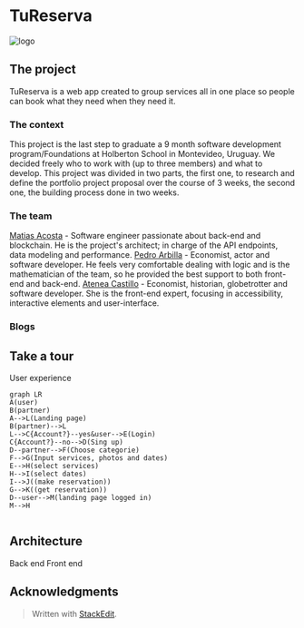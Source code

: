 
# TuReserva

![logo](https://imgur.com/hWqCHlX)


## The project
TuReserva is a web app created to group services all in one place so people can book what they need when they need it.
### The context
This project is the last step to graduate a 9 month software development program/Foundations at Holberton School in Montevideo, Uruguay. We decided freely who to work with (up to three members) and what to develop. This project was divided in two parts, the first one, to research and define the portfolio project  proposal over the course of 3 weeks, the second one, the building process done in two weeks.
### The team
[Matias Acosta](https://github.com/MatiasAcosta567) - Software engineer passionate about back-end and blockchain. He is the project's architect; in charge of the API endpoints, data modeling and performance.
[Pedro Arbilla](https://github.com/parbilla) - Economist, actor and software developer. He feels very comfortable dealing with logic and is the mathematician of the team, so he provided the best support to both front-end and back-end.
[Atenea Castillo](https://github.com/AteCastillo) - Economist, historian, globetrotter and software developer. She is the front-end expert, focusing in accessibility, interactive elements and user-interface.

### Blogs

## Take a tour

User experience
```mermaid
graph LR
A(user) 
B(partner)
A-->L(Landing page)
B(partner)-->L
L-->C{Account?}--yes&user-->E(Login)
C{Account?}--no-->D(Sing up)
D--partner-->F(Choose categorie)
F-->G(Input services, photos and dates)
E-->H(select services)
H-->I(select dates)
I-->J((make reservation))
G-->K((get reservation))
D--user-->M(landing page logged in)
M-->H


```
## Architecture
Back end
Front end

## Acknowledgments

> Written with [StackEdit](https://stackedit.io/).
